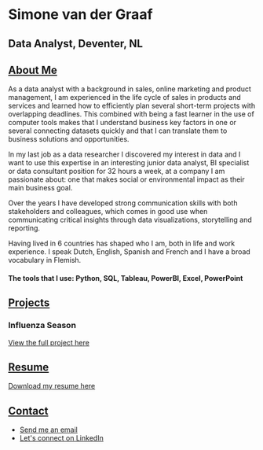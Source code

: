 # Simone van der Graaf
## Data Analyst, Deventer, NL

## <ins>About Me</ins>
As a data analyst with a background in sales, online marketing and product management, I am experienced in the life cycle of sales in products and services and learned how to efficiently plan several short-term projects with overlapping deadlines. This combined with being a fast learner in the use of computer tools makes that I understand business key factors in one or several connecting datasets quickly and that I can translate them to business solutions and opportunities.

In my last job as a data researcher I discovered my interest in data and I want to use this expertise in an interesting junior data analyst, BI specialist or data consultant position for 32 hours a week, at a company I am passionate about: one that makes social or environmental impact as their main business goal. 

Over the years I have developed strong communication skills with both stakeholders and colleagues, which comes in good use when communicating critical insights through data visualizations, storytelling and reporting. 

Having lived in 6 countries has shaped who I am, both in life and work experience. I speak Dutch, English, Spanish and French and I have a broad vocabulary in Flemish.

#### The tools that I use: Python, SQL, Tableau, PowerBI, Excel, PowerPoint

## <ins>Projects</ins>
### Influenza Season
[View the full project here](/Projects/Influenza-Season.pdf)

## <ins>Resume</ins>
[Download my resume here](/Assets/Resume.pdf)

## <ins>Contact</ins>
- [Send me an email](mailto:simone.data.analytics@gmail.com)
- [Let's connect on LinkedIn](https://www.linkedin.com/in/simone-van-der-graaf)
